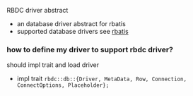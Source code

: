 RBDC driver abstract

* an database driver abstract for rbatis
* supported database drivers see [rbatis](https://github.com/rbatis/rbatis)

### how to define my driver to support rbdc driver?
should impl trait and load driver
* impl trait `rbdc::db::{Driver, MetaData, Row, Connection, ConnectOptions, Placeholder};`
